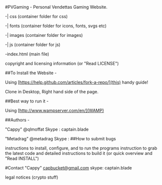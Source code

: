 #PVGaming - Personal Vendettas Gaming Website. 

 -| css (container folder for css)

 -| fonts (container folder for icons, fonts, svgs etc)

 -| images (container folder for images)

 -| js (container folder for js)

 -index.html (main file)

copyright and licensing information (or "Read LICENSE")

##To Install the Website - 

Using [https://help.github.com/articles/fork-a-repo/](this) handy guide!

Clone in Desktop, Right hand side of the page. 

##Best way to run it - 

Using [http://www.wampserver.com/en/](WAMP)

##Authors -

"Cappy" @qlmoffat
Skype : captain.blade

"Metadrag" @metadrag
Skype : 
##How to submit bugs

instructions to install, configure, and to run the programs
instruction to grab the latest code and detailed instructions to build it (or quick overview and "Read INSTALL")

#Contact
"Cappy"
capbucket@gmail.com
skype: captain.blade

legal notices (crypto stuff)